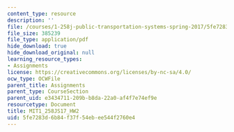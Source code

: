 ```yaml
---
content_type: resource
description: ''
file: /courses/1-258j-public-transportation-systems-spring-2017/5fe7283d6b84f37f54ebee544f2760e4_MIT1_258JS17_HW2.pdf
file_size: 385239
file_type: application/pdf
hide_download: true
hide_download_original: null
learning_resource_types:
- Assignments
license: https://creativecommons.org/licenses/by-nc-sa/4.0/
ocw_type: OCWFile
parent_title: Assignments
parent_type: CourseSection
parent_uid: e3434711-209b-b8da-22a0-af4f7e74ef9e
resourcetype: Document
title: MIT1_258JS17_HW2
uid: 5fe7283d-6b84-f37f-54eb-ee544f2760e4
---
```

